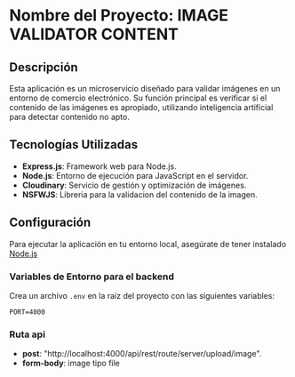 # Nombre del Proyecto: IMAGE VALIDATOR CONTENT  

## Descripción  

Esta aplicación es un microservicio diseñado para validar imágenes en un entorno de comercio electrónico. Su función principal es verificar si el contenido de las imágenes es apropiado, utilizando inteligencia artificial para detectar contenido no apto. 

## Tecnologías Utilizadas  

- **Express.js**: Framework web para Node.js.  
- **Node.js**: Entorno de ejecución para JavaScript en el servidor.  
- **Cloudinary**: Servicio de gestión y optimización de imágenes.  
- **NSFWJS**: Libreria para la validacion del contenido de la imagen.

## Configuración  

Para ejecutar la aplicación en tu entorno local, asegúrate de tener instalado [Node.js](https://nodejs.org/)

### Variables de Entorno para el backend  

Crea un archivo `.env` en la raíz del proyecto con las siguientes variables:  

```env  
PORT=4000  
```

### Ruta api 
- **post**: "http://localhost:4000/api/rest/route/server/upload/image".
- **form-body**: image tipo file
